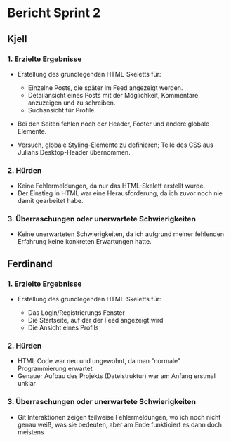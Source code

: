 # Bericht Sprint 2

## Kjell

### 1. Erzielte Ergebnisse

* Erstellung des grundlegenden HTML-Skeletts für:

    * Einzelne Posts, die später im Feed angezeigt werden.
    * Detailansicht eines Posts mit der Möglichkeit, Kommentare anzuzeigen und zu schreiben.
    * Suchansicht für Profile.
* Bei den Seiten fehlen noch der Header, Footer und andere globale Elemente.
* Versuch, globale Styling-Elemente zu definieren; Teile des CSS aus Julians Desktop-Header übernommen.

### 2. Hürden

* Keine Fehlermeldungen, da nur das HTML-Skelett erstellt wurde.
* Der Einstieg in HTML war eine Herausforderung, da ich zuvor noch nie damit gearbeitet habe.

### 3. Überraschungen oder unerwartete Schwierigkeiten

* Keine unerwarteten Schwierigkeiten, da ich aufgrund meiner fehlenden Erfahrung keine konkreten Erwartungen hatte.


## Ferdinand

### 1. Erzielte Ergebnisse

* Erstellung des grundlegenden HTML-Skeletts für:

    * Das Login/Registrierungs Fenster
    * Die Startseite, auf der der Feed angezeigt wird
    * Die Ansicht eines Profils

### 2. Hürden

* HTML Code war neu und ungewohnt, da man "normale" Programmierung erwartet
* Genauer Aufbau des Projekts (Dateistruktur) war am Anfang erstmal unklar

### 3. Überraschungen oder unerwartete Schwierigkeiten

* Git Interaktionen zeigen teilweise Fehlermeldungen, wo ich noch nicht genau weiß, was sie bedeuten, aber am Ende funktioiert es dann doch meistens